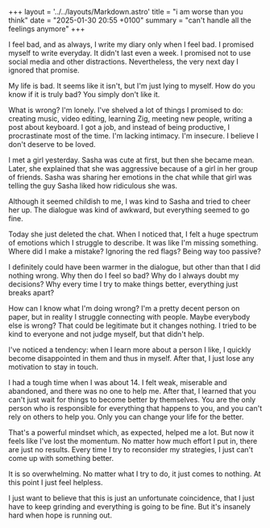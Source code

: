+++
layout = '../../layouts/Markdown.astro'
title = "i am worse than you think"
date = "2025-01-30 20:55 +0100"
summary = "can't handle all the feelings anymore"
+++

I feel bad, and as always, I write my diary only when I feel bad. I promised myself to write everyday. It didn't last even a week. I promised not to use social media and other distractions. Nevertheless, the very next day I ignored that promise.

My life is bad. It seems like it isn't, but I'm just lying to myself. How do you know if it is truly bad? You simply don't like it.

What is wrong? I'm lonely. I've shelved a lot of things I promised to do: creating music, video editing, learning Zig, meeting new people, writing a post about keyboard. I got a job, and instead of being productive, I procrastinate most of the time. I'm lacking intimacy. I'm insecure. I believe I don't deserve to be loved.

I met a girl yesterday. Sasha was cute at first, but then she became mean. Later, she explained that she was aggressive because of a girl in her group of friends. Sasha was sharing her emotions in the chat while that girl was telling the guy Sasha liked how ridiculous she was.

Although it seemed childish to me, I was kind to Sasha and tried to cheer her up. The dialogue was kind of awkward, but everything seemed to go fine.

Today she just deleted the chat. When I noticed that, I felt a huge spectrum of emotions which I struggle to describe. It was like I'm missing something. Where did I make a mistake? Ignoring the red flags? Being way too passive?

I definitely could have been warmer in the dialogue, but other than that I did nothing wrong. Why then do I feel so bad? Why do I always doubt my decisions? Why every time I try to make things better, everything just breaks apart?

How can I know what I'm doing wrong? I'm a pretty decent person on paper, but in reality I struggle connecting with people. Maybe everybody else is wrong? That could be legitimate but it changes nothing. I tried to be kind to everyone and not judge myself, but that didn't help.

I've noticed a tendency: when I learn more about a person I like, I quickly become disappointed in them and thus in myself. After that, I just lose any motivation to stay in touch.

I had a tough time when I was about 14. I felt weak, miserable and abandoned, and there was no one to help me. After that, I learned that you can't just wait for things to become better by themselves. You are the only person who is responsible for everything that happens to you, and you can't rely on others to help you. Only you can change your life for the better.

That's a powerful mindset which, as expected, helped me a lot. But now it feels like I've lost the momentum. No matter how much effort I put in, there are just no results. Every time I try to reconsider my strategies, I just can't come up with something better.

It is so overwhelming. No matter what I try to do, it just comes to nothing. At this point I just feel helpless.

I just want to believe that this is just an unfortunate coincidence, that I just have to keep grinding and everything is going to be fine. But it's insanely hard when hope is running out.